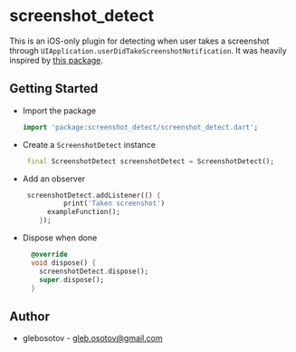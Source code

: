 # screenshot_detect

This is an iOS-only plugin for detecting when user takes a screenshot through `UIApplication.userDidTakeScreenshotNotification`. It was heavily inspired by [this package](https://github.com/flutter-moum/flutter_screenshot_callback).

## Getting Started



- Import the package

  ```dart
  import 'package:screenshot_detect/screenshot_detect.dart';
  ```

- Create a `ScreenshotDetect` instance 

  ```dart
   final ScreenshotDetect screenshotDetect = ScreenshotDetect();
  ```

- Add an observer

  ```dart
   screenshotDetect.addListener(() {
     		print('Taken screenshot')
        exampleFunction();
      });
  ```

- Dispose when done

  ```dart
    @override
    void dispose() {
      screenshotDetect.dispose();
      super.dispose();
    }
  ```

  

## Author

- glebosotov - gleb.osotov@gmail.com
